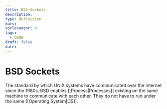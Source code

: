 ```yaml
---
title: BSD Sockets
description: 
type: definition
kurs: 
vorlesungnr: 0
tags:
  - OSNW
draft: false
date:
---
```


# BSD Sockets

The standard by which UNIX systems have communicated over the Internet since the 1980s. BSD enables [[Process|Processes]] existing on the same machine to communicate with each other. They do not have to run under the same [[Operating System|OS]]. 